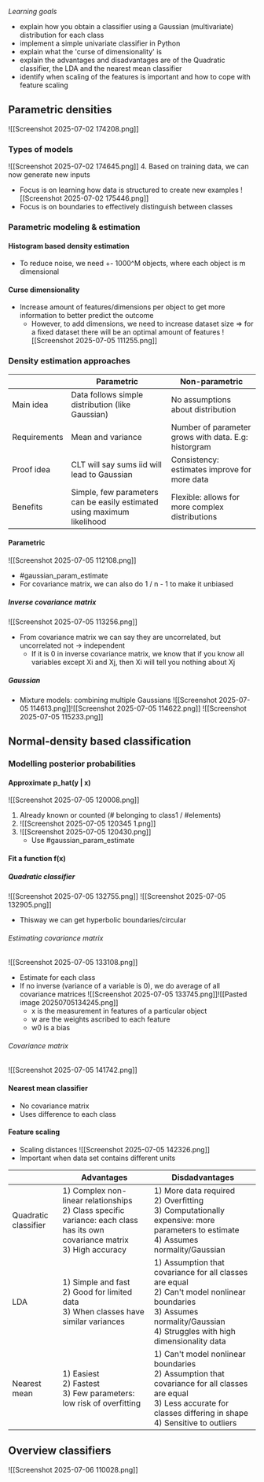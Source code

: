 *Learning goals*
- explain how you obtain a classifier using a Gaussian (multivariate) distribution for each class
- implement a simple univariate classifier in Python
- explain what the 'curse of dimensionality' is
- explain the advantages and disadvantages are of the Quadratic classifier, the LDA and the nearest mean classifier
- identify when scaling of the features is important and how to cope with feature scaling
## Parametric densities
![[Screenshot 2025-07-02 174208.png]]
### Types of models
![[Screenshot 2025-07-02 174645.png]]
4. Based on training data, we can now generate new inputs
- Focus is on learning how data is structured to create new examples
![[Screenshot 2025-07-02 175446.png]]
- Focus is on boundaries to effectively distinguish between classes
### Parametric modeling & estimation
#### Histogram based density estimation
- To reduce noise, we need +- 1000^M objects, where each object is m dimensional
#### Curse dimensionality
- Increase amount of features/dimensions per object to get more information to better predict the outcome
	- However, to add dimensions, we need to increase dataset size => for a fixed dataset there will be an optimal amount of features
![[Screenshot 2025-07-05 111255.png]]
### Density estimation approaches

|              | Parametric                                                              | Non-parametric                                       |
| ------------ | ----------------------------------------------------------------------- | ---------------------------------------------------- |
| Main idea    | Data follows simple distribution (like Gaussian)                        | No assumptions about distribution                    |
| Requirements | Mean and variance                                                       | Number of parameter grows with data. E.g: historgram |
| Proof idea   | CLT will say sums iid will lead to  Gaussian                            | Consistency: estimates improve for more data         |
| Benefits     | Simple, few parameters can be easily estimated using maximum likelihood | Flexible: allows for more complex distributions      |
#### Parametric
![[Screenshot 2025-07-05 112108.png]]
-  #gaussian_param_estimate
- For covariance matrix, we can also do 1 / n - 1 to make it unbiased
##### Inverse covariance matrix
![[Screenshot 2025-07-05 113256.png]]
- From covariance matrix we can say they are uncorrelated, but uncorrelated not -> independent
	- If it is 0 in inverse covariance matrix, we know that if you know all variables except Xi and Xj, then Xi will tell you nothing about Xj
##### Gaussian
- Mixture models: combining multiple Gaussians
![[Screenshot 2025-07-05 114613.png]]![[Screenshot 2025-07-05 114622.png]]
![[Screenshot 2025-07-05 115233.png]]
## Normal-density based classification
### Modelling posterior probabilities 
#### Approximate p_hat(y | x)
![[Screenshot 2025-07-05 120008.png]]
1) Already known or counted (\# belonging to class1 / \#elements)
2) ![[Screenshot 2025-07-05 120345 1.png]]
3) ![[Screenshot 2025-07-05 120430.png]]
	- Use #gaussian_param_estimate
#### Fit a function f(x)
##### Quadratic classifier
![[Screenshot 2025-07-05 132755.png]]
![[Screenshot 2025-07-05 132905.png]]
- Thisway we can get hyperbolic boundaries/circular
###### Estimating covariance matrix
![[Screenshot 2025-07-05 133108.png]]
- Estimate for each class
- If no inverse (variance of a variable is 0), we do average of all covariance matrices
	![[Screenshot 2025-07-05 133745.png]]![[Pasted image 20250705134245.png]]
	- x is the measurement in features of a particular object
	- w are the weights ascribed to each feature 
	- w0 is a bias
###### Covariance matrix
![[Screenshot 2025-07-05 141742.png]]
#### Nearest mean classifier
- No covariance matrix
- Uses difference to each class
#### Feature scaling
- Scaling distances
![[Screenshot 2025-07-05 142326.png]]
- Important when data set contains different units

|                       | Advantages                                                                                                                      | Disdadvantages                                                                                                                                                                |
| --------------------- | ------------------------------------------------------------------------------------------------------------------------------- | ----------------------------------------------------------------------------------------------------------------------------------------------------------------------------- |
| Quadratic classifier  | 1) Complex non-linear relationships<br>2) Class specific variance: each class has its own covariance matrix<br>3) High accuracy | 1) More data required<br>2) Overfitting<br>3) Computationally expensive: more parameters to estimate<br>4) Assumes normality/Gaussian                                         |
| LDA                   | 1) Simple and fast<br>2) Good for limited data<br>3) When classes have similar variances                                        | 1) Assumption that covariance for all classes are equal<br>2) Can't model nonlinear boundaries<br>3) Assumes normality/Gaussian<br>4) Struggles with high dimensionality data |
| Nearest mean          | 1) Easiest<br>2) Fastest<br>3) Few parameters: low risk of overfitting                                                          | 1) Can't model nonlinear boundaries<br>2) Assumption that covariance for all classes are equal<br>3) Less accurate for classes differing in shape<br>4) Sensitive to outliers |

## Overview classifiers 
![[Screenshot 2025-07-06 110028.png]]


